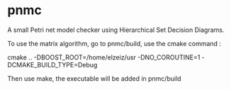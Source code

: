 pnmc
====

A small Petri net model checker using Hierarchical Set Decision Diagrams.

To use the matrix algorithm, go to pnmc/build, use the cmake command :

cmake .. -DBOOST_ROOT=/home/elzeiz/usr -DNO_COROUTINE=1 -DCMAKE_BUILD_TYPE=Debug

Then use make, the executable will be added in pnmc/build
